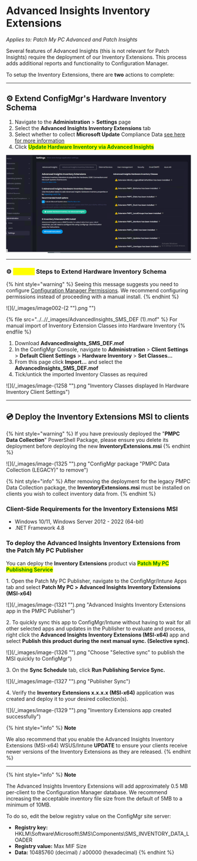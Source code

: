 # Advanced Insights Inventory Extensions

_Applies to: Patch My PC Advanced and Patch Insights_

Several features of Advanced Insights (this is not relevant for Patch Insights) require the deployment of our Inventory Extensions. This process adds additional reports and functionality to Configuration Manager.

To setup the Inventory Extensions, there are **two** actions to complete:

***

## ⚙ Extend ConfigMgr's Hardware Inventory Schema

1. Navigate to the **Administration** > **Settings** page&#x20;
2. Select the **Advanced Insights Inventory Extensions** tab
3. Select whether to collect **Microsoft Update** Compliance Data [see here for more information](../advanced-insights-and-microsoft-updates-inventory.md)
4. Click <mark style="color:green;">**Update Hardware Inventory via Advanced Insights**</mark>

![](/_images/Inventory_Extensions_Settings "")

***

### ⚙ <mark style="color:yellow;">Manual</mark> Steps to Extend Hardware Inventory Schema

{% hint style="warning" %}
Seeing this message suggests you need to configure [Configuration Manager Permissions](../insights-configuration-manager-permission-requirements.md). We recommend configuring permissions instead of proceeding with a manual install.
{% endhint %}

![](/_images/image002-(2 "").png "")

{% file src="../..//_images/AdvancedInsights_SMS_DEF (1).mof" %}
For manual import of Inventory Extension Classes into Hardware Inventory
{% endfile %}

1. Download **AdvancedInsights\_SMS\_DEF.mof**
2. In the ConfigMgr Console, navigate to **Administration** > **Client Settings** > **Default Client Settings** > **Hardware Inventory** > **Set Classes...**
3. From this page click **Import...** and select the **AdvancedInsights\_SMS\_DEF.mof**
4. Tick/untick the imported Inventory Classes as required

![](/_images/image-(1258 "").png "Inventory Classes displayed In Hardware Inventory Client Settings")

***

## 💿 Deploy the Inventory Extensions MSI to clients

{% hint style="warning" %}
If you have previously deployed the "**PMPC Data Collection**" PowerShell Package, please ensure you delete its deployment before deploying the new **InventoryExtensions.msi**
{% endhint %}

![](/_images/image-(1325 "").png "ConfigMgr package \"PMPC Data Collection (LEGACY)\" to remove")

{% hint style="info" %}
After removing the deployment for the legacy PMPC Data Collection package, the **InventoryExtensions.msi** must be installed on clients you wish to collect inventory data from.
{% endhint %}

### Client-Side Requirements for the Inventory Extensions MSI

* Windows 10/11, Windows Server 2012 - 2022 (64-bit)
* .NET Framework 4.8

### To deploy the Advanced Insights Inventory Extensions from the Patch My PC Publisher

You can deploy the **Inventory Extensions** product via <mark style="color:green;">**Patch My PC Publishing Service**</mark>

1\. Open the Patch My PC Publisher, navigate to the ConfigMgr/Intune Apps tab and select **Patch My PC >** **Advanced Insights Inventory Extensions (MSI-x64)**

![](/_images/image-(1321 "").png "Advanced Insights Inventory Extensions app in the PMPC Publisher")

2\. To quickly sync this app to ConfigMgr/Intune without having to wait for all other selected apps and updates in the Publisher to evaluate and process, right click the **Advanced Insights Inventory Extensions (MSI-x64)** app and select **Publish this product during the next manual sync. (Selective sync).**

![](/_images/image-(1326 "").png "Choose \"Selective sync\" to publish the MSI quickly to ConfigMgr")

3\. On the **Sync Schedule** tab, click **Run Publishing Service Sync.**

![](/_images/image-(1327 "").png "Publisher Sync")

4\. Verify the **Inventory Extensions x.x.x.x (MSI-x64)** application was created and deploy it to your desired collection(s).

![](/_images/image-(1329 "").png "Inventory Extensions app created successfully")

{% hint style="info" %}
**Note**

We also recommend that you enable the Advanced Insights Inventory Extensions (MSI-x64) WSUS/Intune **UPDATE** to ensure your clients receive newer versions of the Inventory Extensions as they are released.
{% endhint %}

***

{% hint style="info" %}
**Note**

The Advanced Insights Inventory Extensions will add approximately 0.5 MB per-client to the Configuration Manager database. We recommend increasing the acceptable inventory file size from the default of 5MB to a minimum of 10MB.&#x20;

To do so, edit the below registry value on the ConfigMgr site server:

* **Registry key:** HKLM\Software\Microsoft\SMS\Components\SMS\_INVENTORY\_DATA\_LOADER
* **Registry value:** Max MIF Size&#x20;
* **Data:** 10485760 (decimal) / a00000 (hexadecimal)&#x20;
{% endhint %}